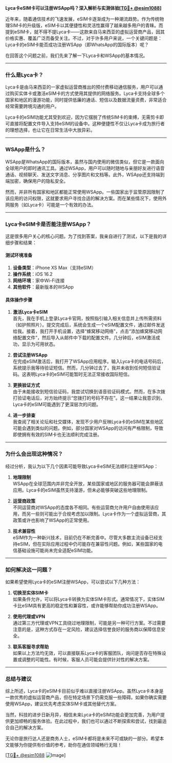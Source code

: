 **Lyca卡eSIM卡可以注册WSApp吗？深入解析与实测体验[[TG💪+ @esim1088](https://t.me/s/esim1088)]**

近年来，随着通信技术的飞速发展，eSIM卡逐渐成为一种潮流趋势。作为传统物理SIM卡的升级版，eSIM卡以其便捷性和灵活性赢得了越来越多用户的青睐。而提到eSIM卡，就不得不提Lyca卡——这款来自马来西亚的虚拟运营商产品，因其价格实惠、覆盖广泛而备受关注。不过，对于许多用户来说，一个关键问题是：Lyca卡的eSIM卡能否成功注册WSApp（即WhatsApp的国际版本）呢？

在回答这个问题之前，我们先来了解一下Lyca卡和WSApp的基本情况。

---

### **什么是Lyca卡？**
Lyca卡是由马来西亚的一家虚拟运营商推出的预付费移动通信服务，用户可以通过购买实体卡或激活eSIM卡的方式使用其提供的网络服务。Lyca卡支持全球多个国家和地区的漫游功能，同时提供低廉的通话、短信以及数据流量资费，非常适合经常需要跨境沟通的用户。

Lyca卡的eSIM功能尤其受到欢迎，因为它摆脱了传统SIM卡的束缚，无需剪卡即可直接将配置文件导入支持eSIM的设备中。这种便捷性不仅让Lyca卡成为旅行者的理想选择，也让它在日常生活中大放异彩。

---

### **WSApp是什么？**
WSApp是WhatsApp的国际版本，虽然与国内使用的微信类似，但它是一款面向全球用户的即时通讯工具。通过WSApp，用户可以随时随地与亲朋好友进行语音通话、视频聊天、发送文字消息、分享图片和文档等。此外，WSApp还支持端到端加密，确保用户的隐私安全。

然而，并非所有国家和地区都能正常使用WSApp。一些国家出于监管原因限制了该应用的访问权限，这就要求用户寻找合适的解决方案。而在某些情况下，使用外网服务（如Lyca卡）可能是一个有效的办法。

---

### **Lyca卡eSIM卡是否能注册WSApp？**
这是很多用户关心的核心问题。为了找到答案，我亲自进行了测试，以下是我的详细步骤和结果：

#### **测试环境准备**
1. **设备类型**：iPhone XS Max（支持eSIM）
2. **操作系统**：iOS 16.2
3. **网络环境**：家中Wi-Fi连接
4. **其他软件**：最新版本的WSApp

#### **具体操作步骤**
1. **激活Lyca卡eSIM**  
   首先，我在手机上登录Lyca卡官网，按照指引输入相关信息并上传所需资料（如护照照片）。提交完成后，系统会生成一个eSIM配置文件，通过邮件发送给我。接着，我打开手机设置，选择“蜂窝移动网络”，点击“添加蜂窝移动网络配置文件”，然后导入从邮件中下载的配置文件。几分钟后，eSIM激活成功，显示为可用状态。

2. **尝试注册WSApp**  
   在完成eSIM激活后，我打开了WSApp应用程序。输入Lyca卡的电话号码后，系统提示我等待验证短信。然而，几分钟过去了，我并未收到任何短信验证码。这表明Lyca卡的eSIM可能暂时无法正常接收国际短信。

3. **更换验证方式**  
   由于未能接收到短信验证码，我尝试切换到语音验证码模式。然而，在多次拨打验证电话后，对方始终提示“您拨打的号码不存在”。这一结果让我意识到，Lyca卡的eSIM可能遇到了更深层次的问题。

4. **进一步排查**  
   我查阅了相关论坛和社交媒体，发现不少用户反映Lyca卡的eSIM在某些地区可能会遇到类似的问题。例如，部分国家对WSApp的访问有严格限制，导致即使拥有有效的SIM卡也无法顺利完成注册。

---

### **为什么会出现这种情况？**
经过分析，我认为以下几个因素可能导致Lyca卡eSIM无法顺利注册WSApp：

1. **地理限制**  
   WSApp在全球范围内并非完全开放，某些国家或地区的服务器可能会屏蔽该应用。Lyca卡的eSIM虽然支持漫游，但未必能够突破这些地理限制。

2. **运营商政策**  
   不同运营商对WSApp的态度各不相同。有些运营商允许用户自由使用该应用，而另一些则可能出于合规考虑加以限制。Lyca卡作为一个虚拟运营商，其政策或许也影响了WSApp的正常使用。

3. **技术兼容性**  
   eSIM作为一种新兴技术，目前仍在不断完善中。尽管大多数主流设备已经支持eSIM，但在实际应用过程中仍可能存在兼容性问题。例如，某些国家的电信基础设施可能尚未完全适配eSIM功能。

---

### **如何解决这一问题？**
如果希望使用Lyca卡的eSIM注册WSApp，可以尝试以下几种方法：

1. **切换至实体SIM卡**  
   如果条件允许，可以将Lyca卡转换为实体SIM卡形式。通常情况下，实体SIM卡比eSIM具有更高的稳定性和兼容性，或许能够帮助你成功注册WSApp。

2. **使用代理或VPN**  
   通过第三方代理或VPN工具绕过地理限制，可能是另一种可行方案。不过需要注意的是，这种方式存在一定风险，建议选择信誉良好的服务商以保障信息安全。

3. **联系客服寻求帮助**  
   如果以上方法均无效，可以直接联系Lyca卡的客服团队，询问是否存在特殊设置或调整的可能性。有时候，客服人员可能会提供针对性的解决方案。

---

### **总结与建议**
综上所述，Lyca卡的eSIM卡目前似乎难以直接注册WSApp。虽然Lyca卡本身是一款优秀的虚拟运营商产品，但在特定场景下仍需克服一些障碍。如果你确实需要使用WSApp，建议优先考虑实体SIM卡或其他替代方案。

当然，科技的进步日新月异，相信未来Lyca卡的eSIM功能会更加完善，为用户提供更加顺畅的服务体验。在此过程中，我们也可以通过不断探索和尝试，找到最适合自己的解决方案。

无论你是旅行达人还是商务人士，eSIM卡都将是未来不可或缺的一部分。希望本文能够为你提供有价值的参考，助你在通信领域畅行无阻！

[[TG💪+ @esim1088](https://t.me/s/esim1088) ![Image](https://i.postimg.cc/4NQfJmqS/Snipaste-2025-05-13-00-14-12.png)]